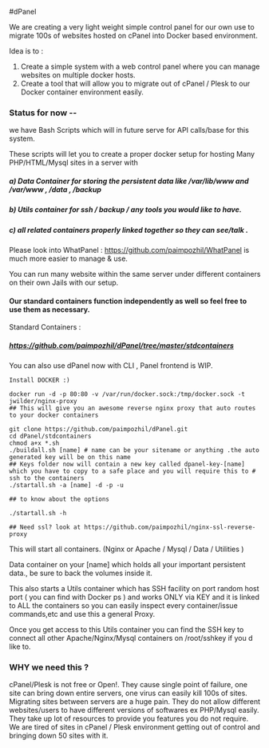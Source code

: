 

#dPanel 

We are creating  a very light weight simple control panel for our own use to migrate 100s of websites hosted on cPanel into Docker based environment. 

Idea is to :

1.  Create a simple system with a web control panel where you can manage websites on multiple docker hosts.
2.  Create a tool that will allow you to migrate out of cPanel / Plesk to our Docker container environment easily.

### Status for now -- 

we have Bash Scripts which will in future serve for API calls/base for this system.

These scripts will let you to create a proper docker setup for hosting Many PHP/HTML/Mysql sites in a server with 

##### a) Data Container for storing the persistent data like /var/lib/www and /var/www , /data , /backup
##### b) Utils container for ssh / backup / any tools you would like to have. 
##### c) all related containers properly linked together so they can see/talk .

Please look into WhatPanel : 
https://github.com/paimpozhil/WhatPanel is much more easier to manage & use.



You can run many website within the same server under different containers on their own Jails with our setup.

#### Our standard containers function independently as well so feel free to use them as necessary.

Standard Containers : 
##### https://github.com/paimpozhil/dPanel/tree/master/stdcontainers

You can also use dPanel now with CLI , Panel frontend is WIP.

```
Install DOCKER :)

docker run -d -p 80:80 -v /var/run/docker.sock:/tmp/docker.sock -t jwilder/nginx-proxy
## This will give you an awesome reverse nginx proxy that auto routes to your docker containers 

git clone https://github.com/paimpozhil/dPanel.git 
cd dPanel/stdcontainers
chmod a+x *.sh
./buildall.sh [name] # name can be your sitename or anything .the auto generated key will be on this name
## Keys folder now will contain a new key called dpanel-key-[name] which you have to copy to a safe place and you will require this to # ssh to the containers
./startall.sh -a [name] -d -p -u

## to know about the options

./startall.sh -h

## Need ssl? look at https://github.com/paimpozhil/nginx-ssl-reverse-proxy

```

This will start all containers. (Nginx or Apache / Mysql / Data / Utilities )

Data container on your [name] which holds all your important persistent data., be sure to back the volumes inside it.

This also starts a Utils container which has SSH facility on port random host port ( you can find with Docker ps ) and works ONLY via KEY and it is linked to ALL the containers so you can easily inspect every container/issue commands,etc and use this a general Proxy.

Once you get access to this Utils container you can find the SSH key to connect all other Apache/Nginx/Mysql containers on /root/sshkey if you d like to.



### WHY we need this ?

cPanel/Plesk is not free or Open!. 
They cause single point of failure, one site can bring down entire servers, one virus can easily kill 100s of sites.  
Migrating sites between servers are a huge pain.
They do not allow different websites/users to have different versions of softwares ex PHP/Mysql easily.
They take up lot of resources to provide you features you do not require.
We are tired of sites in cPanel / Plesk environment getting out of control and bringing down 50 sites with it.

